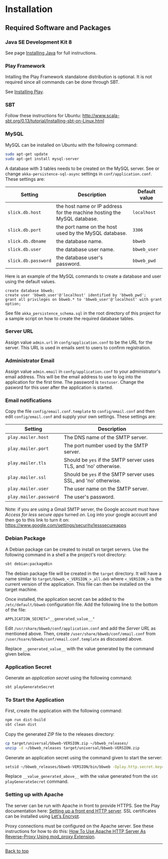 # Installation

## Required Software and Packages

### Java SE Development Kit 8

See page [Installing Java](InstallJava.md) for full instructions.

### Play Framework

Intalling the Play Framework standalone distribution is optional. It is not required since
all commands can be done through SBT.

See [Installing Play](https://www.playframework.com/documentation/2.5.x/Installing).

### SBT

Follow these instructions for Ubuntu: http://www.scala-sbt.org/0.13/tutorial/Installing-sbt-on-Linux.html

### MySQL

MySQL can be installed on Ubuntu with the following command:

```sh
sudo apt-get update
sudo apt-get install mysql-server
```

A database with 3 tables needs to be created on the MySQL server. See or change `akka-persistence-sql-async`
settings in `conf/application.conf`. These settings are:

| Setting                       | Description                                                             | Default value  |
|-------------------------------|-------------------------------------------------------------------------|----------------|
| `slick.db.host`               | the host name or IP address for the machine hosting the MySQL database. | `localhost`    |
| `slick.db.port`               | the port name on the host used by the MySQL database.                   | `3306`         |
| `slick.db.dbname`             | the database name.                                                      | `bbweb`        |
| `slick.db.user`               | the database user name.                                                 | `bbweb_user`   |
| `slick.db.password`           | the database user's password.                                           | `bbweb_pwd`    |

Here is an example of the MySQL commands to create a database and user using the default values.

```mysql
create database bbweb;
create user 'bbweb_user'@'localhost' identified by 'bbweb_pwd';
grant all privileges on bbweb.* to 'bbweb_user'@'localhost' with grant option;
```

See file `akka_persistence_schema.sql` in the root directory of this project for a sample script on how to
create the required database tables.

### Server URL

Assign value `admin.url` in `confg/application.conf` to be the URL for the server. This URL is used in
emails sent to users to confirm registration.

### Administrator Email

Assign value `admin.email` in `confg/application.conf` to your administrator's email address. This will be the
email address to use to log into the application for the first time. The password is `testuser`. Change the
pasword for this user after the application is started.

### Email notifications

Copy the file `config/email.conf.template` to `config/email.conf` and then edit `config/email.conf` and supply
your own settings. These settings are:

| Setting                | Description                                                      |
|------------------------|------------------------------------------------------------------|
| `play.mailer.host`     | The DNS name of the SMTP server.                                 |
| `play.mailer.port`     | The port number used by the SMTP server.                         |
| `play.mailer.tls`      | Should be `yes` if the SMTP server uses TLS, and 'no' otherwise. |
| `play.mailer.ssl`      | Should be `yes` if the SMTP server uses SSL, and 'no' otherwise. |
| `play.mailer.user`     | The user name on the SMTP server.                                |
| `play.mailer.password` | The user's password.                                             |

Note: if you are using a Gmail SMTP server, the Google account must have *Access for less secure apps* turned
*on*. Log into your google account and then go to this link to turn it on:
https://www.google.com/settings/security/lesssecureapps

### Debian Package

A Debian package can be created to install on target servers. Use the following command in a shell a the
project's root directory:

```sh
sbt debian:packageBin
```

The debian package file will be created in the `target` directory. It will have a name similar to
`target/bbweb_<_VERSION_>_all.deb` where `<_VERSION_>` is the current version of the application. This file
can then be installed on the target machine.

Once installed, the application secret can be added to the `/etc/default/bbweb` configuration file. Add the following line to the bottom of the file:

```
APPLICATION_SECRET="__generated_value__"
```

Edit `/usr/share/bbweb/conf/application.conf` and add the *Server URL* as mentioned above. Then, create
`/user/share/bbweb/conf/email.conf` from `/user/hsare/bbweb/conf/email.conf.template` as discussed above.

Replace `__generated_value__` with the value generated by the command given below.

### Application Secret

Generate an *application secret* using the following command:

```sh
sbt playGenerateSecret
```

### To Start the Application

First, create the application with the following command:

```sh
npm run dist-build
sbt clean dist
```

Copy the generated ZIP file to the releases directory:

```sh
cp target/universal/bbweb-VERSION.zip ~/bbweb_releases/
unzip -d ~/bbweb_releases target/universal/bbweb-VERSION.zip
```

Generate an application secret using the command given to start the server:

```sh
setsid ~/bbweb_releases/bbweb-VERSION/bin/bbweb -Dplay.http.secret.key=="__value_generated_above__"
```

Replace `__value_generated_above__` with the value generated from the `sbt playGenerateSecret` command.

### Setting up with Apache

The server can be run with Apache in front to provide HTTPS. See the Play documentation
here: [Setting up a front end HTTP server](https://www.playframework.com/documentation/2.5.x/HTTPServer). SSL
certificates can be installed
using
[Let's Encrypt](https://www.digitalocean.com/community/tutorials/how-to-secure-apache-with-let-s-encrypt-on-ubuntu-14-04).

Proxy connections must be configured on the Apache server. See these instructions for how to do
this:
[How To Use Apache HTTP Server As Reverse-Proxy Using mod_proxy Extension](https://www.digitalocean.com/community/tutorials/how-to-use-apache-http-server-as-reverse-proxy-using-mod_proxy-extension).

---

[Back to top](../README.md)
